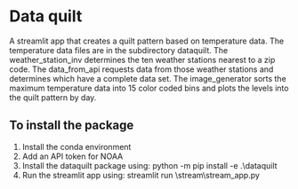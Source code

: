 # Data quilt 

A streamlit app that creates a quilt pattern based on temperature data. The temperature data files are 
in the subdirectory dataquilt. The weather_station_inv determines the ten weather stations nearest to a zip code. 
The data_from_api requests data from those weather stations and determines which have a complete data set. 
The image_generator sorts the maximum temperature data into 15 color coded bins and plots the levels into the quilt
pattern by day. 

## To install the package

1. Install the conda environment
2. Add an API token for NOAA
3. Install the dataquilt package using: python -m pip install -e .\dataquilt
4. Run the streamlit app using: streamlit run \stream\stream_app.py
